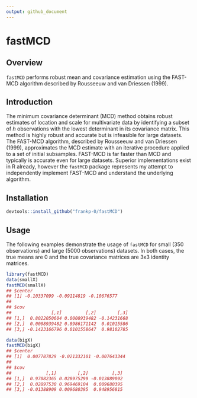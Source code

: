 ```yaml
---
output: github_document
---
```




# fastMCD

## Overview
`fastMCD` performs robust mean and covariance estimation using the FAST-MCD algorithm described by Rousseeuw and van Driessen (1999).

## Introduction
The minimum covariance determinant (MCD) method obtains robust estimates of location and scale for multivariate data by identifying a subset of _h_ observations with the lowest determinant in its covariance matrix. This method is highly robust and accurate but is infeasible for large datasets. The FAST-MCD algorithm, described by Rousseeuw and van Driessen (1999), approximates the MCD estimate with an iterative procedure applied to a set of initial subsamples. FAST-MCD is far faster than MCD and typically is accurate even for large datasets. Superior implementations exist in R already, however the `fastMCD` package represents my attempt to independently implement FAST-MCD and understand the underlying algorithm.


## Installation

```r
devtools::install_github("frankp-0/fastMCD")
```

## Usage
The following examples demonstrate the usage of `fastMCD` for small (350 observations) and large (5000 observations) datasets. In both cases, the true means are 0 and the true covariance matrices are 3x3 identity matrices.

```r
library(fastMCD)
data(smallX)
fastMCD(smallX)
## $center
## [1] -0.10337099 -0.09114819 -0.10676577
## 
## $cov
##               [,1]         [,2]        [,3]
## [1,]  0.8022050604 0.0008939482 -0.14231668
## [2,]  0.0008939482 0.8986171142  0.01015586
## [3,] -0.1423166796 0.0101558647  0.98102785
```

```r
data(bigX)
fastMCD(bigX)
## $center
## [1]  0.007787829 -0.021332101 -0.007643344
## 
## $cov
##             [,1]        [,2]         [,3]
## [1,]  0.97082365 0.028975299 -0.013889092
## [2,]  0.02897530 0.969469104  0.009680395
## [3,] -0.01388909 0.009680395  0.948956815
```
